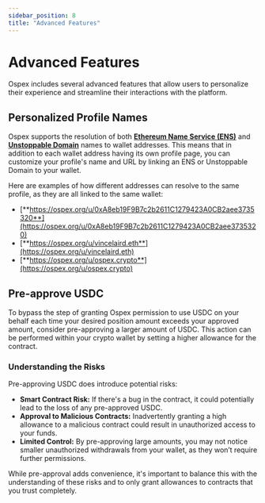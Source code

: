 ```yaml
---
sidebar_position: 8
title: "Advanced Features"
---
```


# Advanced Features

Ospex includes several advanced features that allow users to personalize their experience and streamline their interactions with the platform.

## Personalized Profile Names

Ospex supports the resolution of both [**Ethereum Name Service (ENS)**](https://ens.domains/) and [**Unstoppable Domain**](https://unstoppabledomains.com/) names to wallet addresses. This means that in addition to each wallet address having its own profile page, you can customize your profile's name and URL by linking an ENS or Unstoppable Domain to your wallet.

Here are examples of how different addresses can resolve to the same profile, as they are all linked to the same wallet:

- [**https://ospex.org/u/0xA8eb19F9B7c2b2611C1279423A0CB2aee3735320**](https://ospex.org/u/0xA8eb19F9B7c2b2611C1279423A0CB2aee3735320)
- [**https://ospex.org/u/vincelaird.eth**](https://ospex.org/u/vincelaird.eth)
- [**https://ospex.org/u/ospex.crypto**](https://ospex.org/u/ospex.crypto)

## Pre-approve USDC

To bypass the step of granting Ospex permission to use USDC on your behalf each time your desired position amount exceeds your approved amount, consider pre-approving a larger amount of USDC. This action can be performed within your crypto wallet by setting a higher allowance for the contract.

### Understanding the Risks

Pre-approving USDC does introduce potential risks:

- **Smart Contract Risk:** If there's a bug in the contract, it could potentially lead to the loss of any pre-approved USDC.
- **Approval to Malicious Contracts:** Inadvertently granting a high allowance to a malicious contract could result in unauthorized access to your funds.
- **Limited Control:** By pre-approving large amounts, you may not notice smaller unauthorized withdrawals from your wallet, as they won’t require further permissions.

While pre-approval adds convenience, it's important to balance this with the understanding of these risks and to only grant allowances to contracts that you trust completely.